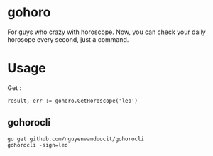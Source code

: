 # gohoro
For guys who crazy with horoscope. Now, you can check your daily horosope every second, just a command.

# Usage
Get :
```
result, err := gohoro.GetHoroscope('leo')
```

## gohorocli
```
go get github.com/nguyenvanduocit/gohorocli
gohorocli -sign=leo
```
